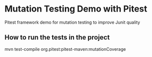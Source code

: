 # Mutation Testing Demo with Pitest
Pitest framework demo for mutation testing to improve Junit quality

## How to run the tests in the project
 mvn test-compile org.pitest:pitest-maven:mutationCoverage

